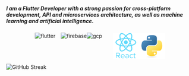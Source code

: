   <h5>I am a Flutter Developer with a strong passion for cross-platform development, 
  API and microservices architecture, as well as machine learning and artificial intelligence.</h5>

<p style="display: flex; justify-content: center; align-items: center;">
  <img src="https://www.vectorlogo.zone/logos/flutterio/flutterio-icon.svg" alt="flutter" style="width: 70px; height: 70px;">
  <img src="https://www.vectorlogo.zone/logos/firebase/firebase-icon.svg" alt="firebase" style="width: 70px; height: 70px;">
  <img src="https://www.vectorlogo.zone/logos/google_cloud/google_cloud-icon.svg" alt="gcp" style="width: 70px; height: 70px;">
  <img src="https://raw.githubusercontent.com/devicons/devicon/master/icons/react/react-original-wordmark.svg" alt="react" style="width: 70px; height: 70px;">
  <img src="https://raw.githubusercontent.com/devicons/devicon/master/icons/python/python-original.svg" alt="python" style="width: 70px; height: 70px;">
</p>

  <p>
    <img src="https://github-readme-streak-stats.herokuapp.com/?user=fr33d0s&theme=radical" alt="GitHub Streak">
  </p>
